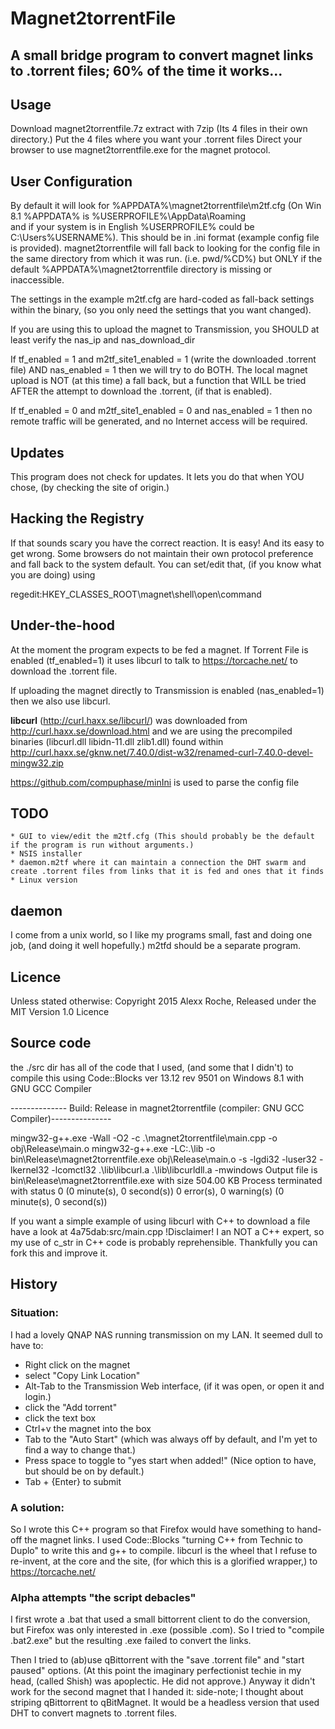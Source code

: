 Magnet2torrentFile
==================

A small bridge program to convert magnet links to .torrent files; 60% of the time it works...
-----------------------------------------------------------------

Usage
-----
Download magnet2torrentfile.7z
extract with 7zip (Its 4 files in their own directory.)
Put the 4 files where you want your .torrent files
Direct your browser to use magnet2torrentfile.exe for the magnet protocol.

User Configuration
------------------
By default it will look for %APPDATA%\magnet2torrentfile\m2tf.cfg
(On Win 8.1 %APPDATA% is %USERPROFILE%\AppData\Roaming\
and if your system is in English %USERPROFILE% could be C:\Users\%USERNAME%\).
This should be in .ini format (example config file is provided).
 magnet2torrentfile will fall back to looking for the config file in the
 same directory from which it was run. (i.e. pwd/%CD%) but ONLY if the
default %APPDATA%\magnet2torrentfile directory is missing or inaccessible. 

The settings in the example m2tf.cfg are hard-coded as fall-back settings 
within the binary, (so you only need the settings that you want changed).

If you are using this to upload the magnet to Transmission,
 you SHOULD at least verify the nas_ip and nas_download_dir

If tf_enabled = 1 and m2tf_site1_enabled = 1 (write the downloaded .torrent file)
AND nas_enabled = 1 then we will try to do BOTH. The local magnet upload is NOT
(at this time) a fall back, but a function that WILL be tried AFTER the attempt
to download the .torrent, (if that is enabled).

If tf_enabled = 0 and m2tf_site1_enabled = 0 and nas_enabled = 1
 then no remote traffic will be generated, and no Internet access will be required.
 
Updates
-------
This program does not check for updates. It lets you do that when YOU chose, (by
checking the site of origin.) 

Hacking the Registry
--------------------
If that sounds scary you have the correct reaction. It is easy! And its easy to get wrong.
Some browsers do not maintain their own protocol preference and fall back to the system default.
You can set/edit that, (if you know what you are doing) using 

regedit:HKEY_CLASSES_ROOT\magnet\shell\open\command

Under-the-hood
--------------

At the moment the program expects to be fed a magnet.
If Torrent File is enabled (tf_enabled=1) it uses libcurl to talk to 
https://torcache.net/ to download the .torrent file.

If uploading the magnet directly to Transmission is enabled (nas_enabled=1)
then we also use libcurl. 

**libcurl** (http://curl.haxx.se/libcurl/) was downloaded from 
http://curl.haxx.se/download.html and we are using the precompiled
binaries (libcurl.dll libidn-11.dll zlib1.dll) found within
http://curl.haxx.se/gknw.net/7.40.0/dist-w32/renamed-curl-7.40.0-devel-mingw32.zip

https://github.com/compuphase/minIni is used to parse the config file

TODO
----

	* GUI to view/edit the m2tf.cfg (This should probably be the default if the program is run without arguments.)
	* NSIS installer
	* daemon.m2tf where it can maintain a connection the DHT swarm and create .torrent files from links that it is fed and ones that it finds
	* Linux version
	
daemon
-----------
I come from a unix world, so I like my programs small, fast and doing one job, (and doing it well hopefully.)
m2tfd should be a separate program.
	
Licence
-------
Unless stated otherwise: Copyright 2015 Alexx Roche, Released under the MIT Version 1.0 Licence
	
Source code
-----------
the ./src dir has all of the code that I used, (and some that I didn't) to compile this using
Code::Blocks ver 13.12 rev 9501 on Windows 8.1 with
GNU GCC Compiler 

-------------- Build: Release in magnet2torrentfile (compiler: GNU GCC Compiler)---------------

mingw32-g++.exe -Wall -O2 -c .\magnet2torrentfile\main.cpp -o obj\Release\main.o
mingw32-g++.exe -LC:.\lib -o bin\Release\magnet2torrentfile.exe obj\Release\main.o  -s  -lgdi32 -luser32 -lkernel32 -lcomctl32 .\lib\libcurl.a .\lib\libcurldll.a -mwindows
Output file is bin\Release\magnet2torrentfile.exe with size 504.00 KB
Process terminated with status 0 (0 minute(s), 0 second(s))
0 error(s), 0 warning(s) (0 minute(s), 0 second(s))
	
If you want a simple example of using libcurl with C++ to download a file have a look at 4a75dab:src/main.cpp 
!Disclaimer! I an NOT a C++ expert, so my use of c_str in C++ code is probably reprehensible.
Thankfully you can fork this and improve it.	
	
History
-------

### Situation: 
I had a lovely QNAP NAS running transmission on my LAN. It seemed dull to have to:
 - Right click on the magnet
 - select "Copy Link Location"
 - Alt-Tab to the Transmission Web interface, (if it was open, or open it and login.)
 - click the "Add torrent"
 - click the text box
 - Ctrl+v the magnet into the box
 - Tab to the "Auto Start" (which was always off by default, and I'm yet to find a way to change that.)
 - Press space to toggle to "yes start when added!" (Nice option to have, but should be on by default.)
 - Tab + {Enter} to submit

### A solution: 
 So I wrote this C++ program so that Firefox would have something to hand-off the magnet links.
I used Code::Blocks "turning C++ from Technic to Duplo" to write this and g++ to compile.
libcurl is the wheel that I refuse to re-invent, at the core and the site, (for which this is a
glorified wrapper,) to https://torcache.net/
 
### Alpha attempts "the script debacles"
 I first wrote a .bat that used a small bittorrent client to do the conversion, but Firefox
 was only interested in .exe (possible .com). So I tried to "compile .bat2.exe" but the resulting .exe
 failed to convert the links.
 
 Then I tried to (ab)use qBittorrent with the "save .torrent file" and "start paused" options.
 (At this point the imaginary perfectionist techie in my head, (called Shish) was apoplectic. He did not approve.)
 Anyway it didn't work for the second magnet that I handed it: side-note; I thought about striping 
 qBittorrent to qBitMagnet. It would be a headless version that used DHT to convert magnets to .torrent files.
